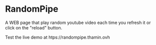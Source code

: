 # RandomPipe
A WEB page that play random youtube video each time you refresh it or click on the "reload" button.

Test the live demo at htps://randompipe.thamin.ovh
